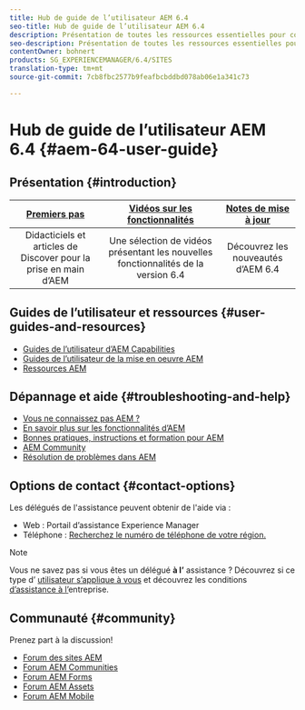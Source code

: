 ```yaml
---
title: Hub de guide de l’utilisateur AEM 6.4
seo-title: Hub de guide de l’utilisateur AEM 6.4
description: Présentation de toutes les ressources essentielles pour comprendre, installer, gérer et utiliser AEM 6.4
seo-description: Présentation de toutes les ressources essentielles pour comprendre, installer, gérer et utiliser AEM 6.4
contentOwner: bohnert
products: SG_EXPERIENCEMANAGER/6.4/SITES
translation-type: tm+mt
source-git-commit: 7cb8fbc2577b9feafbcbddbd078ab06e1a341c73

---
```



# Hub de guide de l’utilisateur AEM 6.4 {#aem-64-user-guide}

## Présentation {#introduction}

| [Premiers pas](https://helpx.adobe.com/experience-manager/get-started.html) | [Vidéos sur les fonctionnalités](https://helpx.adobe.com/experience-manager/kt/index/aem-6-5-videos.html) | [Notes de mise à jour](https://helpx.adobe.com/experience-manager/6-5/release-notes.html) |
|:-:|:-:|:-:|
| Didacticiels et articles de Discover pour la prise en main d’AEM | Une sélection de vidéos présentant les nouvelles fonctionnalités de la version 6.4 | Découvrez les nouveautés d’AEM 6.4 |

## Guides de l’utilisateur et ressources {#user-guides-and-resources}

* [Guides de l’utilisateur d’AEM Capabilities](capabilities.md)
* [Guides de l’utilisateur de la mise en oeuvre AEM](implementation.md)
* [Ressources AEM](resources.md)

## Dépannage et aide {#troubleshooting-and-help}

* [Vous ne connaissez pas AEM ?](new.md)
* [En savoir plus sur les fonctionnalités d’AEM](learn.md)
* [Bonnes pratiques, instructions et formation pour AEM](best-practice.md)
* [AEM Community](community.md)
* [Résolution de problèmes dans AEM](troubleshooting.md)

## Options de contact {#contact-options}

Les délégués de l&#39;assistance peuvent obtenir de l&#39;aide via :

* Web : Portail d’assistance Experience Manager
* Téléphone : [Recherchez le numéro de téléphone de votre région.](https://helpx.adobe.com/contact/dma-external/DMACustomeCareRegionalPhoneNumbers.html)

>[!NOTE]
>
>Vous ne savez pas si vous êtes un délégué **à l’** assistance ? Découvrez si ce type d’ [utilisateur s’applique à vous](https://helpx.adobe.com/experience-cloud/supported-users.html) et découvrez les conditions [d’assistance à l’](https://helpx.adobe.com/support/programs/enterprise-support-terms.html)entreprise.

## Communauté {#community}

Prenez part à la discussion!

* [Forum des sites AEM](http://help-forums.adobe.com/content/adobeforums/en/experience-manager-forum/adobe-experience-manager.html)
* [Forum AEM Communities](http://help-forums.adobe.com/content/adobeforums/en/experience-manager-forum/aem-communities.html)
* [Forum AEM Forms](http://help-forums.adobe.com/content/adobeforums/en/experience-manager-forum/aem-forms.html)
* [Forum AEM Assets](http://help-forums.adobe.com/content/adobeforums/en/experience-manager-forum/aem-assets.html)
* [Forum AEM Mobile](http://forums.adobe.com/community/experiencemanagermobile)
